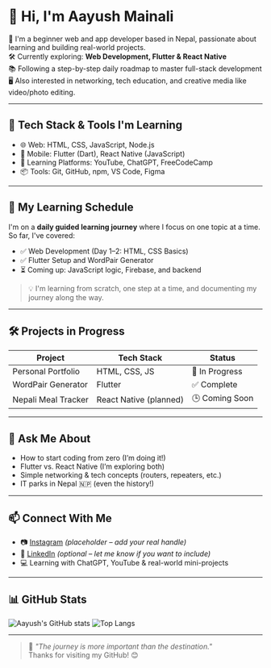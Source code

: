 # 👋 Hi, I'm Aayush Mainali

🌱 I'm a beginner web and app developer based in Nepal, passionate about learning and building real-world projects.  
🛠 Currently exploring: **Web Development, Flutter & React Native**  
📚 Following a step-by-step daily roadmap to master full-stack development  
🖥 Also interested in networking, tech education, and creative media like video/photo editing.

---

## 🚀 Tech Stack & Tools I'm Learning

- 🌐 Web: HTML, CSS, JavaScript, Node.js
- 📱 Mobile: Flutter (Dart), React Native (JavaScript)
- 🧠 Learning Platforms: YouTube, ChatGPT, FreeCodeCamp
- 📦 Tools: Git, GitHub, npm, VS Code, Figma

---

## 📅 My Learning Schedule

I'm on a **daily guided learning journey** where I focus on one topic at a time.  
So far, I've covered:

- ✅ Web Development (Day 1–2: HTML, CSS Basics)
- ✅ Flutter Setup and WordPair Generator
- ⏳ Coming up: JavaScript logic, Firebase, and backend

> 💡 I'm learning from scratch, one step at a time, and documenting my journey along the way.

---

## 🛠 Projects in Progress

| Project | Tech Stack | Status |
|--------|------------|--------|
| Personal Portfolio | HTML, CSS, JS | 🚧 In Progress |
| WordPair Generator | Flutter | ✅ Complete |
| Nepali Meal Tracker | React Native (planned) | 🕒 Coming Soon |

---

## 🧠 Ask Me About

- How to start coding from zero (I’m doing it!)
- Flutter vs. React Native (I’m exploring both)
- Simple networking & tech concepts (routers, repeaters, etc.)
- IT parks in Nepal 🇳🇵 (even the history!)

---

## 📫 Connect With Me

- 📷 [Instagram](https://www.instagram.com/) *(placeholder – add your real handle)*
- 💼 [LinkedIn](https://www.linkedin.com/) *(optional – let me know if you want to include)*
- 💻 Learning with ChatGPT, YouTube & real-world mini-projects

---

## 📊 GitHub Stats

![Aayush's GitHub stats](https://github-readme-stats.vercel.app/api?username=iamaayushmainali&show_icons=true&theme=radical)
![Top Langs](https://github-readme-stats.vercel.app/api/top-langs/?username=iamaayushmainali&layout=compact&theme=radical)

---

> 🧭 *"The journey is more important than the destination."*  
> Thanks for visiting my GitHub! 😊
